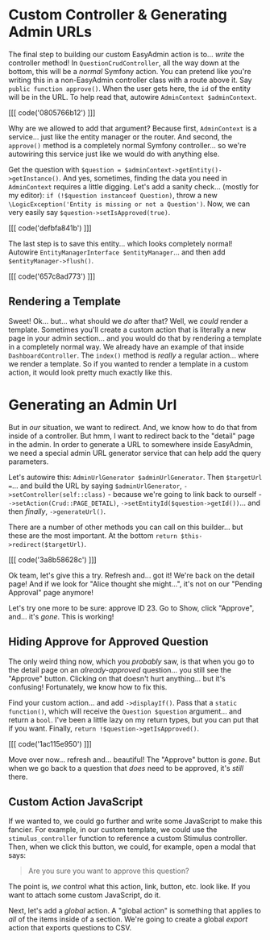 # Custom Controller & Generating Admin URLs

The final step to building our custom EasyAdmin action is to... *write* the
controller method! In `QuestionCrudController`, all the way down at the bottom,
this will be a *normal* Symfony action. You can pretend like you're writing this
in a non-EasyAdmin controller class with a route above it. Say
`public function approve()`. When the user gets here, the `id` of the entity will
be in the URL. To help read that, autowire `AdminContext $adminContext`.

[[[ code('0805766b12') ]]]

Why are we allowed to add that argument? Because first, `AdminContext` is a service...
just like the entity manager or the router. And second, the `approve()` method is
a completely normal Symfony controller... so we're autowiring this service just
like we would do with anything else.

Get the question with `$question = $adminContext->getEntity()->getInstance()`.
And yes, sometimes, finding the data you need in `AdminContext` requires a little
digging. Let's add a sanity check... (mostly for my editor):
`if (!$question instanceof Question)`, throw a new
`\LogicException('Entity is missing or not a Question')`.
Now, we can very easily say `$question->setIsApproved(true)`.

[[[ code('defbfa841b') ]]]

The last step is to save this entity... which looks completely normal! Autowire
`EntityManagerInterface $entityManager`... and then add `$entityManager->flush()`.

[[[ code('657c8ad773') ]]]

## Rendering a Template

Sweet! Ok... but... what should we *do* after that? Well, we *could* render a template.
Sometimes you'll create a custom action that is literally a new page in your admin
section... and you would do that by rendering a template in a completely normal way.
We already have an example of that inside `DashboardController`. The `index()` method
is *really* a regular action... where we render a template. So if you wanted to render
a template in a custom action, it would look pretty much exactly like this.

# Generating an Admin Url

But in *our* situation, we want to redirect. And, we know how to do that from inside
of a controller. But hmm, I want to redirect back to the "detail" page in the admin.
In order to generate a URL to somewhere inside EasyAdmin, we need a special admin
URL generator service that can help add the query parameters.

Let's autowire this: `AdminUrlGenerator $adminUrlGenerator`. Then
`$targetUrl =`... and build the URL by saying `$adminUrlGenerator`,
`->setController(self::class)` - because we're going to link back to ourself -
`->setAction(Crud::PAGE_DETAIL)`, `->setEntityId($question->getId())`... and
then *finally*, `->generateUrl()`.

There are a number of other methods you can call on this builder... but these are
the most important. At the bottom `return $this->redirect($targetUrl)`.

[[[ code('3a8b58628c') ]]]

Ok team, let's give this a try. Refresh and... got it! We're back on the detail
page! And if we look for "Alice thought she might...", it's not on our
"Pending Approval" page anymore!

Let's try one more to be sure: approve ID 23. Go to Show, click "Approve", and...
it's *gone*. This is working!

## Hiding Approve for Approved Question

The only weird thing now, which you *probably* saw, is that when you go to the detail
page on an *already-approved* question... you still see the "Approve" button. Clicking
on that doesn't hurt anything... but it's confusing! Fortunately, we know how to
fix this.

Find your custom action... and add `->displayIf()`. Pass that a `static function()`,
which will receive the `Question $question` argument... and return a `bool`.
I've been a little lazy on my return types, but you can put that if you want. Finally,
`return !$question->getIsApproved()`.

[[[ code('1ac115e950') ]]]

Move over now... refresh and... beautiful! The "Approve" button is *gone*. But
when we go back to a question that *does* need to be approved, it's *still* there.

## Custom Action JavaScript

If we wanted to, we could go further and write some JavaScript to make this fancier.
For example, in our custom template, we could use the `stimulus_controller` function
to reference a custom Stimulus controller. Then, when we click this button, we
could, for example, open a modal that says:

> Are you sure you want to approve this question?

The point is, *we* control what this action, link, button, etc. look like. If
you want to attach some custom JavaScript, do it.

Next, let's add a *global* action. A "global action" is something that applies to
*all* of the items inside of a section. We're going to create a global *export* action
that exports questions to CSV.

